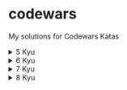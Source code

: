 # codewars

My solutions for Codewars Katas

<details>
<summary>5 Kyu</summary>
- Decode the Morse code (Python)
<br>
- First non-repeating character (Python)
<br>
- Human Readable Time (Python)
<br>
- Moving Zeros To The End (Python)
<br>
</details>

<details>
<summary>6 Kyu</summary>
- Convert string to camel case (Python)
<br>
</details>

<details>
<summary>7 Kyu</summary>
- Categorize New Member (Python)
<br>
- Credit card mask (Python)
<br>
- Descending Order (Python)
<br>
- Find the next perfect square! (Python)
<br>
- Friend or Foe? (Python)
<br>
- Ones and Zeros (Python)
<br>
- Regex validate PIN code (Python)
<br>
- Sum of odd numbers (Python)
<br>
- Vampire Numbers (Python)
<br>
</details>

<details>
<summary>8 Kyu</summary>
- altERnaTIng cAsE <=> ALTerNAtiNG CaSe (Rust)
- Are You Playing Banjo? (Python)
<br>
- Beginner Series #4 Cockroach (Rust)
<br>
- Calculate average (Python)
<br>
- Convert number to reversed array of digits (Python)
<br>
- Counting Sheep (Python)
<br>
- Floating point comparison (Python)
<br>
- Function 1 - hello world (Rust)
<br>
- Get Planet Name by ID (Python)
<br>
- Grasshopper - Personalized Message (Rust)
<br>
- Grasshopper - Summation (Rust)
<br>
- MakeUpperCase (Rust)
<br>
- Is Opposite (Python)
<br>
- Jenny's secret message (Python)
<br>
- Lost Without a Map (Python)
<br>
- Multiply (Python, Rust)
<br>
- Opposites Attract (Python)
<br>
- Parse nice int from char problem (Rust)
<br>
- Reversed Strings (Python)
<br>
- Rock Paper Scissors! (Python) 
<br>
- Sum of Positive (Rust)
<br>
- Total amount of points (Python)
<br>
- You Can't Code Under Pressure #1 (Rust)
<br>
</details>
